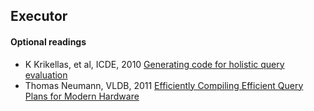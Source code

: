 ## Executor


#### Optional readings

- K Krikellas, et al, ICDE, 2010 [Generating code for holistic query evaluation](/assets/pdfs/hique.pdf)
- Thomas Neumann, VLDB, 2011 [Efficiently Compiling Efficient Query Plans for Modern Hardware](/assets/pdfs/Efficiently_Compiling_Efficient_Query_Plans_for_Modern_Hardware.pdf)